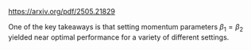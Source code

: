 https://arxiv.org/pdf/2505.21829

One of the key takeaways is that setting momentum parameters $\beta_1 = \beta_2$ yielded near optimal performance for a variety of different settings.